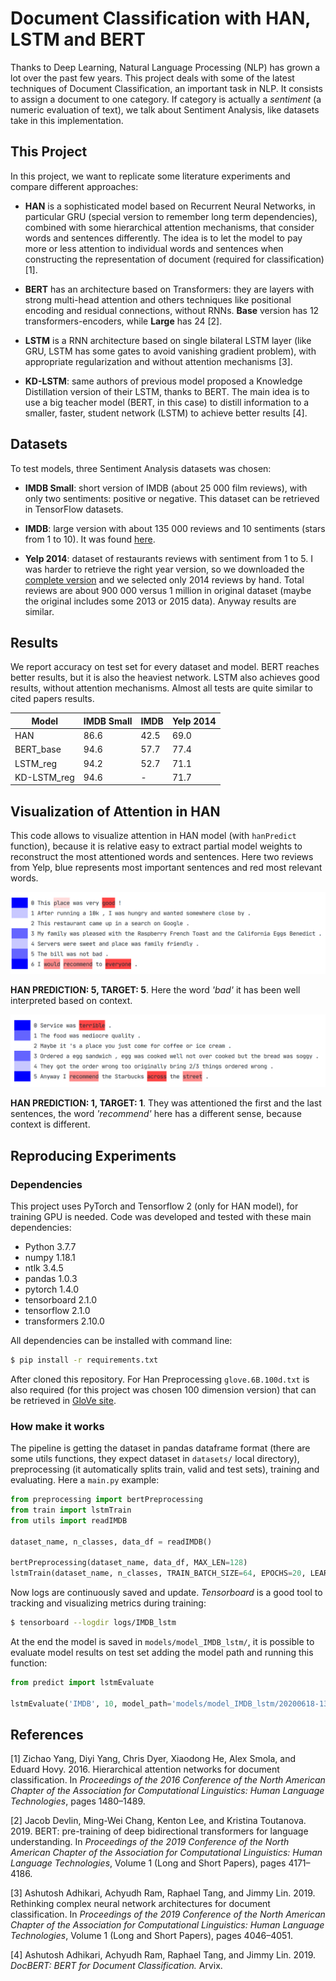 # Document Classification with HAN, LSTM and BERT

Thanks to Deep Learning, Natural Language Processing (NLP) has grown a lot over the past few years. This project deals 
with some of the latest techniques of Document Classification, an important task in NLP. It consists to assign a 
document to one category. If category is actually a _sentiment_ (a numeric evaluation of text), we talk about 
Sentiment Analysis, like datasets take in this implementation.

## This Project

In this project, we want to replicate some literature experiments and compare different approaches:

- **HAN** is a sophisticated model based on Recurrent Neural Networks, in particular GRU (special version to remember 
long term dependencies), combined with some hierarchical attention mechanisms, that consider words and sentences 
differently. The idea is to let the model to pay more or less attention to individual words and sentences when 
constructing the representation of document (required for classification) [1].

- **BERT** has an architecture based on Transformers: they are layers with strong multi-head attention and others 
techniques like positional encoding and residual connections, without RNNs. __Base__ version has 12 
transformers-encoders, while __Large__ has 24 [2].

- **LSTM** is a RNN architecture based on single bilateral LSTM layer (like GRU, LSTM has some gates to avoid vanishing 
gradient problem), with appropriate regularization and without attention mechanisms [3].

- **KD-LSTM**: same authors of previous model proposed a Knowledge Distillation version of their LSTM, thanks to BERT. 
The main idea is to use a big teacher model (BERT, in this case) to distill information to a smaller, faster, student 
network (LSTM) to achieve better results [4].

## Datasets

To test models, three Sentiment Analysis datasets was chosen:

- **IMDB Small**: short version of IMDB (about 25 000 film reviews), with only two sentiments: positive or negative. 
This dataset can be retrieved in TensorFlow datasets.

- **IMDB**: large version with about 135 000 reviews and 10 sentiments (stars from 1 to 10). It was found 
<a href="https://github.com/castorini/hedwig ">here</a>.

- **Yelp 2014**: dataset of restaurants reviews with sentiment from 1 to 5. I was harder to retrieve the right year 
version, so we downloaded the <a href="https://www.yelp.com/dataset">complete version<a> and we selected only 2014 
reviews by hand. Total reviews are about 900 000 versus 1 million in original dataset (maybe the original includes some 
2013 or 2015 data). Anyway results are similar. 

## Results

We report accuracy on test set for every dataset and model. BERT reaches better results, but it is also the heaviest 
network. LSTM also achieves good results, without attention mechanisms. Almost all tests are quite similar to cited 
papers results.

| Model       | IMDB Small | IMDB | Yelp 2014 |
|-------------|------------|------|-----------|
| HAN         | 86.6       | 42.5 | 69.0      |
| BERT_base   | 94.6       | 57.7 | 77.4      |
| LSTM_reg    | 94.2       | 52.7 | 71.1      |
| KD-LSTM_reg | 94.6       | -    | 71.7      |

## Visualization of Attention in HAN

This code allows to visualize attention in HAN model (with `hanPredict` function), because it is relative easy to extract 
partial model weights to reconstruct the most attentioned words and sentences. Here two reviews from Yelp, blue 
represents most important sentences and red most relevant words.

<div>
<p align="center">
<img src="demo/predicted_5.png" width=auto>
</p>
</div>

**HAN PREDICTION: 5, TARGET: 5**. Here the word _'bad'_ it has been well interpreted based on context.

<div>
<p align="center">
<img src="demo/predicted_1.png" width=auto>
</p>
</div>

**HAN PREDICTION: 1, TARGET: 1**. They was attentioned the first and the last sentences, the word _'recommend'_ here has 
a different sense, because context is different.

## Reproducing Experiments

### Dependencies

This project uses PyTorch and Tensorflow 2 (only for HAN model), for training GPU is needed. Code was developed and 
tested with these main dependencies:

- Python 3.7.7
- numpy 1.18.1
- ntlk 3.4.5
- pandas 1.0.3
- pytorch 1.4.0
- tensorboard 2.1.0
- tensorflow 2.1.0
- transformers 2.10.0

All dependencies can be installed with command line:

```sh
$ pip install -r requirements.txt
```

After cloned this repository. For Han Preprocessing `glove.6B.100d.txt` is also required (for this project was chosen 
100 dimension version) that can be retrieved in <a href="https://nlp.stanford.edu/projects/glove/">GloVe site</a>.

### How make it works

The pipeline is getting the dataset in pandas dataframe format (there are some utils functions, they expect dataset in 
`datasets/` local directory), preprocessing (it automatically splits train, valid and test sets), training and 
evaluating. Here a `main.py` example:

```python
from preprocessing import bertPreprocessing
from train import lstmTrain
from utils import readIMDB

dataset_name, n_classes, data_df = readIMDB()

bertPreprocessing(dataset_name, data_df, MAX_LEN=128)
lstmTrain(dataset_name, n_classes, TRAIN_BATCH_SIZE=64, EPOCHS=20, LEARNING_RATE=1e-03)
```

Now logs are continuously saved and update. _Tensorboard_ is a good tool to tracking and visualizing metrics during 
training:

```sh
$ tensorboard --logdir logs/IMDB_lstm
```

At the end the model is saved in `models/model_IMDB_lstm/`, it is possible to evaluate model results on test set adding
the model path and running this function:

```python
from predict import lstmEvaluate

lstmEvaluate('IMDB', 10, model_path='models/model_IMDB_lstm/20200618-133908')
```


## References

[1] Zichao Yang, Diyi Yang, Chris Dyer, Xiaodong He, Alex Smola, and Eduard Hovy. 2016. Hierarchical attention networks 
for document classification. In _Proceedings of the 2016 Conference of the North American Chapter of the Association for 
Computational Linguistics: Human Language Technologies_, pages 1480–1489.

[2] Jacob Devlin, Ming-Wei Chang, Kenton Lee, and Kristina Toutanova. 2019. BERT: pre-training of deep bidirectional 
transformers for language understanding. In _Proceedings of the 2019 Conference of the North American Chapter of the 
Association for Computational Linguistics: Human Language Technologies_, Volume 1 (Long and Short Papers), pages 
4171–4186.

[3] Ashutosh Adhikari, Achyudh Ram, Raphael Tang, and Jimmy Lin. 2019. Rethinking complex neural network architectures 
for document classification. In _Proceedings of the 2019 Conference of the North American Chapter of the Association for 
Computational Linguistics: Human Language Technologies_, Volume 1 (Long and Short Papers), pages 4046–4051.

[4] Ashutosh Adhikari, Achyudh Ram, Raphael Tang, and Jimmy Lin. 2019. _DocBERT: BERT for Document Classification._ Arvix.